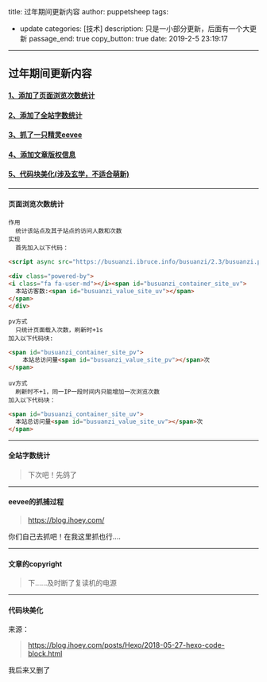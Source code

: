 title: 过年期间更新内容
author: puppetsheep
tags:
  - update
categories: [技术]
description: 只是一小部分更新，后面有一个大更新
passage_end: true
copy_button: true
date: 2019-2-5 23:19:17
---
## 过年期间更新内容
#### <a href="#1">1、添加了页面浏览次数统计</a>
#### <a href="#2">2、添加了全站字数统计</a>
#### <a href="#3">3、抓了一只精灵eevee</a>
#### <a href="#4">4、添加文章版权信息</a>
#### <a href="#5">5、代码块美化(涉及玄学，不适合萌新)</a>
<!-- more -->
---
#### <a name="1">页面浏览次数统计</a>
```text
作用
  统计该站点及其子站点的访问人数和次数
实现
  首先加入以下代码：
```
```html
<script async src="https://busuanzi.ibruce.info/busuanzi/2.3/busuanzi.pure.mini.js"></script>
```
```html
<div class="powered-by">
<i class="fa fa-user-md"></i><span id="busuanzi_container_site_uv">
  本站访客数:<span id="busuanzi_value_site_uv"></span>
</span>
</div>
```
```text
pv方式
  只统计页面载入次数，刷新时+1s
加入以下代码块:  
```

```html
<span id="busuanzi_container_site_pv">
    本站总访问量<span id="busuanzi_value_site_pv"></span>次
</span>
```

```text
uv方式
  刷新时不+1，同一IP一段时间内只能增加一次浏览次数
加入以下代码块：   
```

```html
<span id="busuanzi_container_site_uv">
  本站总访问量<span id="busuanzi_value_site_uv"></span>次
</span>
```

---
#### <a name="2">全站字数统计</a>
>下次吧！先鸽了
---
#### <a name="3">eevee的抓捕过程</a>
>https://blog.ihoey.com/

你们自己去抓吧！在我这里抓也行....

---
#### <a name="4">文章的copyright</a>
>下……及时断了复读机的电源
---
#### <a name="5">代码块美化</a>
来源：
>https://blog.ihoey.com/posts/Hexo/2018-05-27-hexo-code-block.html

我后来又删了
